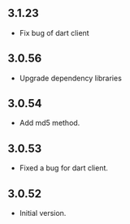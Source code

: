 ## 3.1.23

- Fix bug of dart client

## 3.0.56

- Upgrade dependency libraries

## 3.0.54

- Add md5 method.

## 3.0.53

- Fixed a bug for dart client.

## 3.0.52

- Initial version.
